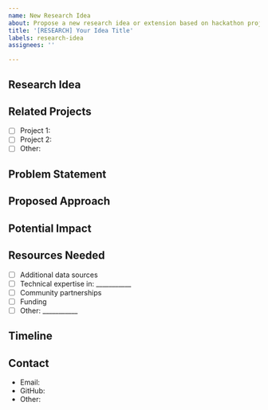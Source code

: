 ```yaml
---
name: New Research Idea
about: Propose a new research idea or extension based on hackathon projects
title: '[RESEARCH] Your Idea Title'
labels: research-idea
assignees: ''

---
```


## Research Idea
<!-- Brief title and description of your research idea -->

## Related Projects
<!-- Which hackathon project(s) does this build upon? -->
- [ ] Project 1: 
- [ ] Project 2:
- [ ] Other:

## Problem Statement
<!-- What specific problem or question does this research address? -->

## Proposed Approach
<!-- How would you approach this research? -->

## Potential Impact
<!-- What impact could this research have on the community? -->

## Resources Needed
<!-- What resources, data, or collaboration would be needed? -->
- [ ] Additional data sources
- [ ] Technical expertise in: ___________
- [ ] Community partnerships
- [ ] Funding
- [ ] Other: ___________

## Timeline
<!-- Rough estimate of research timeline -->

## Contact
<!-- How can interested collaborators reach you? -->
- Email:
- GitHub:
- Other: 